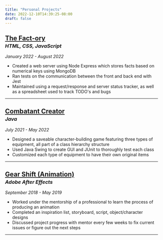 ```yaml
---
title: "Personal Projects"
date: 2022-12-10T14:39:25-08:00
draft: false
---
```


## [**The Fact-ory**](https://github.com/AndyyyLi/fact-ory "Visit Source")
<h1 style="margin: -20px"></h1>

### *HTML, CSS, JavaScript*
*January 2022 - August 2022*

- Created a web server using Node Express which stores facts based on numerical keys using MongoDB
- Ran tests on the communication between the front and back end with Jest
- Maintained using a request/response and server status tracker, as well as a spreadsheet used to track TODO's and bugs

---

## [**Combatant Creator**](https://github.com/AndyyyLi/combatant-creator "Visit Source")
<h1 style="margin: -20px"></h1>

### *Java*
*July 2021 - May 2022*

- Designed a saveable character-building game featuring three types of equipment, all part of a class hierarchy structure
- Used Java Swing to create GUI and JUnit to thoroughly test each class
- Customized each type of equipment to have their own original items

---

## [**Gear Shift (Animation)**](https://youtu.be/VnWvOObJ1Eg "Watch on Youtube")
<h1 style="margin: -20px"></h1>

### *Adobe After Effects*
*September 2018 - May 2019*

- Worked under the mentorship of a professional to learn the process of producing an animation
- Completed an inspiration list, storyboard, script, object/character designs
- Discussed project progress with mentor every few weeks to fix current issues or figure out the next steps

---